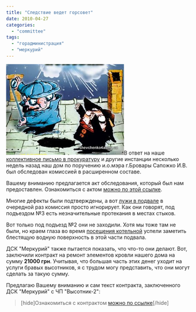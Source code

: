 ```yaml
---
title: "Следствие ведет горсовет"
date: 2010-04-27
categories: 
  - "committee"
tags: 
  - "горадминистрация"
  - "меркурий"
---
```


![Следствие ведет горсовет](/wp-content/uploads/2010/04/1177352354_kolob.jpg "Следствие ведет горсовет")В ответ на наше [коллективное письмо в прокуратуру](http://shevchenko4a.brovary.org/kolektyvne-zvernennya-official-text/) и другие инстанции несколько недель назад наш дом по поручению и.о.мэра г.Бровары Сапожко И.В. был обследован комиссией в расширенном составе.

Вашему вниманию предлагается акт обследования, который был нам предоставлен. Ознакомиться с актом [можно по этой ссылке](http://docs.google.com/fileview?id=0B15gOycbY2u7Y2VmMDQ0MTctOTlmMi00OWE1LWE3ZDctZmNjOTIzMGY4MTQz&hl=ru).

Многие дефекты были подтверждены, а вот [лужи в подвале](http://shevchenko4a.brovary.org/basement-photos/) в очередной раз комиссия просто игнорирует. Как они говорят, под подъездом №3 есть незначительные протекания в местах стыков.

Вот только под подъезд №2 они не заходили. Хотя мы тоже там не были, но краем глаза во время [посещения котельной](http://shevchenko4a.brovary.org/serdtse-nashey-rodiny/) успели заметить блестящую водную поверхность в этой части подвала.

ДСК "Меркурий" также пытается показать, что что-то они делают. Вот, заключили контракт на <!--more-->ремонт элементов кровли нашего дома на сумму **21000 грн**. Учитывая, что большая часть этих денег уходит на услуги бравых высотников, я с трудом могу представить, что они могут сделать за такую сумму.

Предлагаю Вашему вниманию и сам текст контракта, заключенного ДСК "Меркурий" с ЧП "Высотник-2":

> \[hide\]Ознакомиться с контрактом [можно по ссылке](http://docs.google.com/fileview?id=0B15gOycbY2u7N2E3ZDM1MjEtY2RlNC00NGFiLWE0Y2ItYzFkZmRhY2NkN2Jl&hl=ru)\[/hide\]
